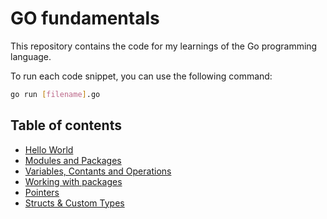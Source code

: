 # GO fundamentals

This repository contains the code for my learnings of the Go programming language.

To run each code snippet, you can use the following command:

```bash
go run [filename].go
```

## Table of contents

- [Hello World](app.go)
- [Modules and Packages](./01-essentials/README.md)
- [Variables, Contants and Operations](./investment-calculator/investment_calculator.go)
- [Working with packages](./02-packages/README.md)
- [Pointers](./03-pointers/README.md)
- [Structs & Custom Types](./04-structs/README.md)
